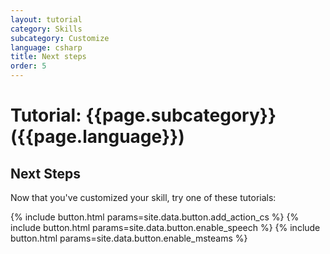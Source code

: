 ```yaml
---
layout: tutorial
category: Skills
subcategory: Customize
language: csharp
title: Next steps
order: 5
---
```


# Tutorial: {{page.subcategory}} ({{page.language}})

## Next Steps
Now that you've customized your skill, try one of these tutorials:

<div class="card-deck">
    {% include button.html params=site.data.button.add_action_cs %}
    {% include button.html params=site.data.button.enable_speech %}
    {% include button.html params=site.data.button.enable_msteams %}
</div>